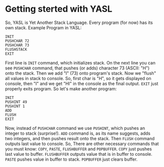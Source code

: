 # Getting sterted with YASL
So, YASL is Yet Another Stack Language. Every program (for now) has its own stack. Example Program in YASL:
```yasl
INIT
PUSHCHAR 72
PUSHCHAR 73
FLUSHSTACK
EXIT
```
First line is `INIT` command, which initializes stack. On the next line you can see
`PUSHCHAR` command, that pushes (or adds) character 73 (ASCII: "H") onto the stack.
Then we add "I" (73) onto program's stack. Now we "flush" all values in stack to console.
So, first char is "H", so it gets displayed on console, then "I" and we get "HI" in 
the console as the final output. `EXIT` just properly exits program. 
So let's make another program:
```yasl
INIT
PUSHINT 49
PUSHINT 1
ADD
FLUSH
EXIT
```
Now, instead of `PUSHCHAR` command we use `PUSHINT`, which pushes an integer to stack
(surprise!). `ADD` command is, as its name suggests, adds two integers, and then pushes
result onto the stack. Then `FLUSH` command outputs last value to console. So, There are
other necessary commands that you must know: `COPY`, `PASTE`, `FLUSHBUFFER` and 
`POPBUFFER`. `COPY` just pushes last value to buffer. `FLUSHBUFFER` outputs value that 
is in buffer to console. `PASTE` pushes value in buffer to stack. `POPBUFFER` just clears
buffer.